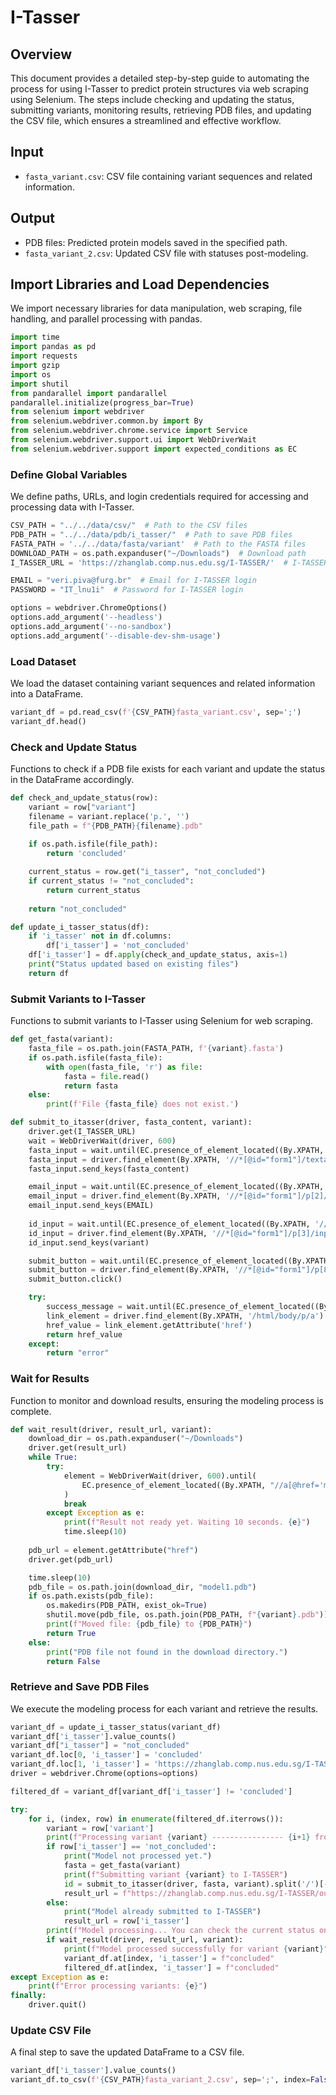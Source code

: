 <!-- ---
layout: default
title: I-Tasser
parent: Model Index
nav_order: 18
--- -->

# I-Tasser

## Overview
 
This document provides a detailed step-by-step guide to automating the process for using I-Tasser to predict protein structures via web scraping using Selenium. 
The steps include checking and updating the status, submitting variants, monitoring results, retrieving PDB files, and updating the CSV file, which ensures a streamlined and effective workflow.

## Input

- `fasta_variant.csv`: CSV file containing variant sequences and related information.

## Output

- PDB files: Predicted protein models saved in the specified path.
- `fasta_variant_2.csv`: Updated CSV file with statuses post-modeling.

## Import Libraries and Load Dependencies

We import necessary libraries for data manipulation, web scraping, file handling, and parallel processing with pandas.

```python
import time
import pandas as pd
import requests
import gzip
import os
import shutil
from pandarallel import pandarallel
pandarallel.initialize(progress_bar=True)
from selenium import webdriver
from selenium.webdriver.common.by import By
from selenium.webdriver.chrome.service import Service
from selenium.webdriver.support.ui import WebDriverWait
from selenium.webdriver.support import expected_conditions as EC
```

### Define Global Variables

We define paths, URLs, and login credentials required for accessing and processing data with I-Tasser.

```python
CSV_PATH = "../../data/csv/"  # Path to the CSV files
PDB_PATH = "../../data/pdb/i_tasser/"  # Path to save PDB files
FASTA_PATH = '../../data/fasta/variant'  # Path to the FASTA files
DOWNLOAD_PATH = os.path.expanduser("~/Downloads")  # Download path
I_TASSER_URL = 'https://zhanglab.comp.nus.edu.sg/I-TASSER/'  # I-TASSER URL

EMAIL = "veri.piva@furg.br"  # Email for I-TASSER login
PASSWORD = "IT_lnu1i"  # Password for I-TASSER login

options = webdriver.ChromeOptions()
options.add_argument('--headless')
options.add_argument('--no-sandbox')
options.add_argument('--disable-dev-shm-usage')
```

### Load Dataset

We load the dataset containing variant sequences and related information into a DataFrame.

```python
variant_df = pd.read_csv(f'{CSV_PATH}fasta_variant.csv', sep=';')
variant_df.head()
```

### Check and Update Status

Functions to check if a PDB file exists for each variant and update the status in the DataFrame accordingly.

```python
def check_and_update_status(row):
    variant = row["variant"]
    filename = variant.replace('p.', '')
    file_path = f"{PDB_PATH}{filename}.pdb"
    
    if os.path.isfile(file_path):
        return 'concluded'

    current_status = row.get("i_tasser", "not_concluded")
    if current_status != "not_concluded":
        return current_status
    
    return "not_concluded"

def update_i_tasser_status(df):
    if 'i_tasser' not in df.columns:
        df['i_tasser'] = 'not_concluded'
    df['i_tasser'] = df.apply(check_and_update_status, axis=1)
    print("Status updated based on existing files")
    return df
```

### Submit Variants to I-Tasser

Functions to submit variants to I-Tasser using Selenium for web scraping.

```python
def get_fasta(variant):
    fasta_file = os.path.join(FASTA_PATH, f'{variant}.fasta')
    if os.path.isfile(fasta_file):
        with open(fasta_file, 'r') as file:
            fasta = file.read()
            return fasta
    else:
        print(f'File {fasta_file} does not exist.')

def submit_to_itasser(driver, fasta_content, variant):
    driver.get(I_TASSER_URL)
    wait = WebDriverWait(driver, 600)
    fasta_input = wait.until(EC.presence_of_element_located((By.XPATH, '//*[@id="form1"]/textarea')))
    fasta_input = driver.find_element(By.XPATH, '//*[@id="form1"]/textarea')
    fasta_input.send_keys(fasta_content)

    email_input = wait.until(EC.presence_of_element_located((By.XPATH,'//*[@id="form1"]/p[2]/input')))
    email_input = driver.find_element(By.XPATH, '//*[@id="form1"]/p[2]/input')
    email_input.send_keys(EMAIL)
    
    id_input = wait.until(EC.presence_of_element_located((By.XPATH, '//*[@id="form1"]/p[3]/input')))
    id_input = driver.find_element(By.XPATH, '//*[@id="form1"]/p[3]/input')
    id_input.send_keys(variant)

    submit_button = wait.until(EC.presence_of_element_located((By.XPATH, '//*[@id="form1"]/p[8]/input[1]')))
    submit_button = driver.find_element(By.XPATH, '//*[@id="form1"]/p[8]/input[1]')
    submit_button.click()

    try:
        success_message = wait.until(EC.presence_of_element_located((By.XPATH, '/html/body/text()[1][contains(., "The sequence has been successfully submitted to the I-TASSER server.")]')))
        link_element = driver.find_element(By.XPATH, '/html/body/p/a')
        href_value = link_element.getAttribute('href')
        return href_value
    except:
        return "error"
```

### Wait for Results

Function to monitor and download results, ensuring the modeling process is complete.

```python
def wait_result(driver, result_url, variant):
    download_dir = os.path.expanduser("~/Downloads")
    driver.get(result_url)
    while True:
        try:
            element = WebDriverWait(driver, 600).until(
                EC.presence_of_element_located((By.XPATH, "//a[@href='model1.pdb' and @download]"))
            )
            break
        except Exception as e:
            print(f"Result not ready yet. Waiting 10 seconds. {e}")
            time.sleep(10)
            
    pdb_url = element.getAttribute("href")
    driver.get(pdb_url)

    time.sleep(10)
    pdb_file = os.path.join(download_dir, "model1.pdb")
    if os.path.exists(pdb_file):
        os.makedirs(PDB_PATH, exist_ok=True)
        shutil.move(pdb_file, os.path.join(PDB_PATH, f"{variant}.pdb"))
        print(f"Moved file: {pdb_file} to {PDB_PATH}")
        return True
    else:
        print("PDB file not found in the download directory.")
        return False
```

### Retrieve and Save PDB Files

We execute the modeling process for each variant and retrieve the results.

```python
variant_df = update_i_tasser_status(variant_df)
variant_df['i_tasser'].value_counts()
variant_df["i_tasser"] = "not_concluded"
variant_df.loc[0, 'i_tasser'] = 'concluded'
variant_df.loc[1, 'i_tasser'] = 'https://zhanglab.comp.nus.edu.sg/I-TASSER/output/S44/'
driver = webdriver.Chrome(options=options)

filtered_df = variant_df[variant_df['i_tasser'] != 'concluded']

try:
    for i, (index, row) in enumerate(filtered_df.iterrows()):
        variant = row['variant']
        print(f"Processing variant {variant} ---------------- {i+1} from {len(filtered_df)}")
        if row['i_tasser'] == 'not_concluded':
            print("Model not processed yet.")
            fasta = get_fasta(variant)
            print(f"Submitting variant {variant} to I-TASSER")
            id = submit_to_itasser(driver, fasta, variant).split('/')[-2]
            result_url = f"https://zhanglab.comp.nus.edu.sg/I-TASSER/output/{id}/"
        else:
            print("Model already submitted to I-TASSER")
            result_url = row['i_tasser']
        print(f"Model processing... You can check the current status on {result_url}")
        if wait_result(driver, result_url, variant):
            print(f"Model processed successfully for variant {variant}")
            variant_df.at[index, 'i_tasser'] = f"concluded"
            filtered_df.at[index, 'i_tasser'] = f"concluded"
except Exception as e:
    print(f"Error processing variants: {e}")
finally:
    driver.quit()
```

### Update CSV File

A final step to save the updated DataFrame to a CSV file.

```python
variant_df['i_tasser'].value_counts()
variant_df.to_csv(f'{CSV_PATH}fasta_variant_2.csv', sep=';', index=False)
```